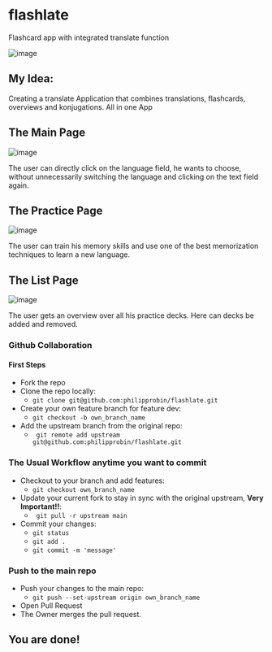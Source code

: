 # flashlate

Flashcard app with integrated translate function

![image](images/main_page_full.jpeg)

## My Idea:

Creating a translate Application that combines translations, flashcards, overviews and konjugations.
All in one App

## The Main Page

![image](images/main_page_half.jpeg)

The user can directly click on the language field, he wants to choose, without unnecessarily switching the language and clicking on the text field again.

## The Practice Page

![image](images/practice_page.jpeg)

The user can train his memory skills and use one of the best memorization techniques to learn a new language.

## The List Page

![image](images/list_page.jpeg)

The user gets an overview over all his practice decks. Here can decks be added and removed.


### Github Collaboration
#### First Steps

- Fork the repo
- Clone the repo locally:
    - ``` git clone git@github.com:philipprobin/flashlate.git ```
- Create your own feature branch for feature dev:
    - ``` git checkout -b own_branch_name ```
- Add the upstream branch from the original repo:
    - ``` git remote add upstream git@github.com:philipprobin/flashlate.git```

### The Usual Workflow anytime you want to commit

- Checkout to your branch and add features:
    - ``` git checkout own_branch_name ```
- Update your current fork to stay in sync with the original upstream, **Very Important!!**:
    - ``` git pull -r upstream main```
- Commit your changes:
    - ``` git status ```
    - ``` git add . ```
    - ``` git commit -m 'message' ```


### Push to the main repo

- Push your changes to the main repo:
    - ``` git push --set-upstream origin own_branch_name ```
- Open Pull Request
- The Owner merges the pull request.

## You are done!
